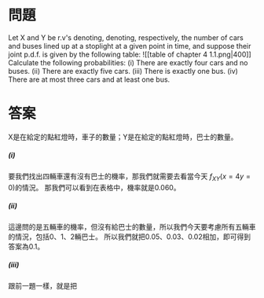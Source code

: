 # 問題
Let X and Y be r.v's denoting, denoting, respectively, the number of cars and buses
lined up at a stoplight at a given point in time, and suppose their joint p.d.f. is
given by the following table:
![[table of chapter 4 1.1.png|400]]
Calculate the following probabilities:
(i) There are exactly four cars and no buses.
(ii) There are exactly five cars.
(iii) There is exactly one bus.
(iv) There are at most three cars and at least one bus.
# 答案
X是在給定的點紅燈時，車子的數量；Y是在給定的點紅燈時，巴士的數量。
##### (i)
要我們找出四輛車還有沒有巴士的機率，那我們就需要去看當今天 $f_{XY}(x=4y=0)$的情況。
那我們可以看到在表格中，機率就是0.060。
##### (ii)
這邊問的是五輛車的機率，但沒有給巴士的數量，所以我們今天要考慮所有五輛車的情況，包括0、1、2輛巴士。
所以我們就把0.05、0.03、0.02相加，即可得到答案為0.1。
##### (iii)
跟前一題一樣，就是把